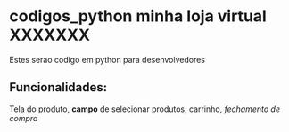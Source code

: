 # codigos_python minha loja virtual XXXXXXX
Estes serao codigo em python para desenvolvedores

## Funcionalidades:

Tela do produto, **campo** de selecionar produtos, carrinho, *fechamento de compra*
